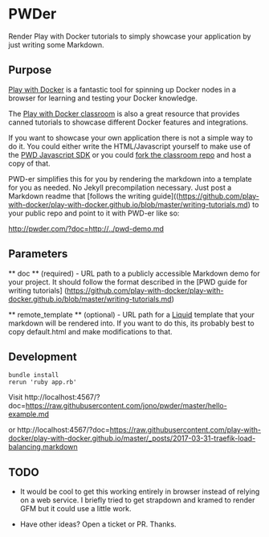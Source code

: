 # PWDer

Render Play with Docker tutorials to simply showcase your application by just writing some Markdown.

## Purpose

[Play with Docker](http://labs.play-with-docker.com/) is a fantastic tool for spinning up Docker nodes in a browser for learning and testing your Docker knowledge.

The [Play with Docker classroom](http://training.play-with-docker.com/) is also a great resource that provides canned tutorials to showcase different Docker features and integrations.

If you want to showcase your own application there is not a simple way to do it. You could either write the HTML/Javascript yourself to make use of the [PWD Javascript SDK](https://github.com/play-with-docker/sdk) or you could [fork the classroom repo](https://github.com/play-with-docker/play-with-docker.github.io) and host a copy of that.

PWD-er simplifies this for you by rendering the markdown into a template for you as needed. No Jekyll precompilation necessary. Just post a Markdown readme that [follows the writing guide]((https://github.com/play-with-docker/play-with-docker.github.io/blob/master/writing-tutorials.md) to your public repo and point to it with PWD-er like so:

http://pwder.com/?doc=http://../pwd-demo.md

## Parameters

** doc ** (required) - URL path to a publicly accessible Markdown demo for your project. It should follow the format described in the [PWD guide for writing tutorials] (https://github.com/play-with-docker/play-with-docker.github.io/blob/master/writing-tutorials.md)

** remote_template ** (optional) - URL path for a [Liquid](https://shopify.github.io/liquid/) template that your markdown will be rendered into. If you want to do this, its probably best to copy default.html and make modifications to that.

## Development

    bundle install
    rerun 'ruby app.rb'

Visit http://localhost:4567/?doc=https://raw.githubusercontent.com/jono/pwder/master/hello-example.md

or http://localhost:4567/?doc=https://raw.githubusercontent.com/play-with-docker/play-with-docker.github.io/master/_posts/2017-03-31-traefik-load-balancing.markdown


## TODO

* It would be cool to get this working entirely in browser instead of relying on a web service. I briefly tried to get strapdown and kramed to render GFM but it could use a little work.

* Have other ideas? Open a ticket or PR. Thanks.
